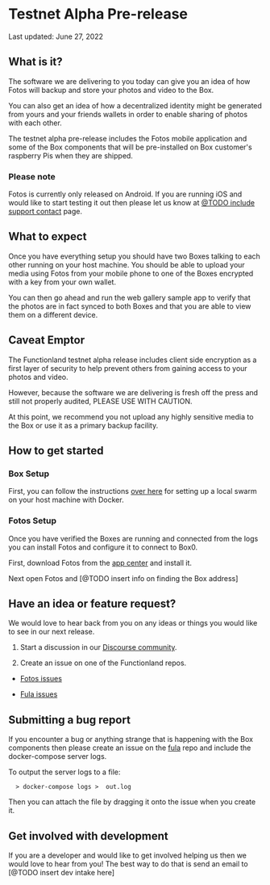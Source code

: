 # Testnet Alpha Pre-release

Last updated:  June 27, 2022

## What is it?

The software we are delivering to you today can give you an idea of how Fotos will backup and store your photos and video to the Box.

You can also get an idea of how a decentralized identity might be generated from yours and your friends wallets in order to enable sharing of photos with each other.

The testnet alpha pre-release includes the Fotos mobile application and some of the Box components that will be pre-installed on Box customer's raspberry Pis when they are shipped.

### Please note

Fotos is currently only released on Android.  If you are running iOS and would like to start testing it out then please let us know at [@TODO include support contact](https://community.fx.land/support) page.

## What to expect

Once you have everything setup you should have two Boxes talking to each other running on your host machine.  You should be able to upload your media using Fotos from your mobile phone to one of the Boxes encrypted with a key from your own wallet.

You can then go ahead and run the web gallery sample app to verify that the photos are in fact synced to both Boxes and that you are able to view them on a different device.

## Caveat Emptor

The Functionland testnet alpha release includes client side encryption as a first layer of security to help prevent others from gaining access to your photos and video.

However, because the software we are delivering is fresh off the press and still not properly audited, PLEASE USE WITH CAUTION.

At this point, we recommend you not upload any highly sensitive media to the Box or use it as a primary backup facility.

## How to get started

### Box Setup

First, you can follow the instructions [over here](https://github.com/functionland/fula/tree/v0.6.1/apps/cluster) for setting up a local swarm on your host machine with Docker.

### Fotos Setup

Once you have verified the Boxes are running and connected from the logs you can install Fotos and configure it to connect to Box0.

First, download Fotos from the [app center](https://install.appcenter.ms/orgs/fx.-land/apps/photos/distribution_groups/public%20testers/releases/17) and install it.

Next open Fotos and [@TODO insert info on finding the Box address]

## Have an idea or feature request?

We would love to hear back from you on any ideas or things you would like to see in our next release.

1.  Start a discussion in our [Discourse community](https://community.fx.land).

2.  Create an issue on one of the Functionland repos.

  * [Fotos issues](https://github.com/functionland/fotos/issues)

  * [Fula issues](https://github.com/functionland/fula/issues)


## Submitting a bug report

If you encounter a bug or anything strange that is happening with the Box components then please create an issue on the [fula](https://github.com/functionland/fula/issues) repo and include the docker-compose server logs.

To output the server logs to a file:

```
  > docker-compose logs >  out.log
```

Then you can attach the file by dragging it onto the issue when you create it.

## Get involved with development

If you are a developer and would like to get involved helping us then we would love to hear from you!  The best way to do that is send an email to [@TODO insert dev intake here]
